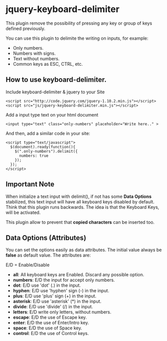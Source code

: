 # jquery-keyboard-delimiter
This plugin remove the possibility of pressing any key or group of keys defined previously.

You can use this plugin to delimite the writing on inputs, for example:
- Only numbers.
- Numbers with signs.
- Text without numbers.
- Common keys as ESC, CTRL, etc.

How to use keyboard-delimiter.
-------------
Include keyboard-delimiter & jquery to your Site
  ```
  <script src="http://code.jquery.com/jquery-1.10.2.min.js"></script>
  <script src="js/jquery-keyboard-delimiter.min.js"></script>
  ```
Add a input type text on your html document
```
<input type="text" class="only-numbers" placeholder="Write here.." >
```

And then, add a similar code in your site:
```
<script type="text/javascript">
  $(document).ready(function(){
    $(".only-numbers").delimit({
      numbers: true
    });
  });
</script>
```

Important Note
-------------
When initialize a text input with delimit(), if not has some **Data Options** stabilized, this text input will have all keyboard keys disabled by default. Think that this plugin runs backwards. The idea is that the Keyboard Keys, will be activated.

This plugin allow to prevent that **copied characters** can be inserted too.


Data Options (Attributes)
-------------

You can set the options easily as data attributes. The initial value always be **false** as default value. The attributes are:

E/D = Enable/Disable

- **all**: All keyboard keys are Enabled. Discard any possible option.
- **numbers**: E/D the input for accept only numbers.
- **dot**: E/D use 'dot' (.) in the input.
- **hyphen**: E/D use 'hyphen' sign (-) in the input.
- **plus**: E/D use 'plus' sign (+) in the input.
- **asterisk**: E/D use 'asterisk' (*) in the input.
-	**divide**: E/D use 'divide' (/) in the input.
-	**letters**: E/D write only letters, without numbers.
-	**escape**: E/D the use of Escape key.
- **enter**: E/D the use of Enter/Intro key.
- **space**:  E/D the use of Space key.
- **control**:  E/D the use of Control keys.
